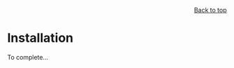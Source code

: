 <p align="right">
<a href="https://github.com/fpgasystems/sgrt#--systems-group-runtime">Back to top</a>
</p>

# Installation

To complete...